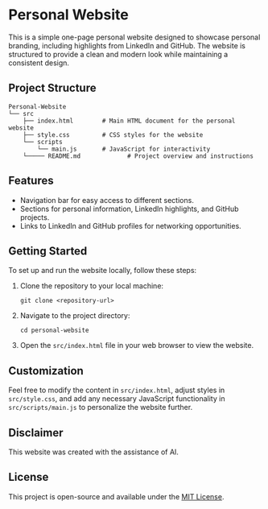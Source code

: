 # Personal Website

This is a simple one-page personal website designed to showcase personal branding, including highlights from LinkedIn and GitHub. The website is structured to provide a clean and modern look while maintaining a consistent design.

## Project Structure

```
Personal-Website
└── src
    ├── index.html        # Main HTML document for the personal website
    ├── style.css         # CSS styles for the website
    └── scripts
        └── main.js       # JavaScript for interactivity
    └───── README.md             # Project overview and instructions
```

## Features

- Navigation bar for easy access to different sections.
- Sections for personal information, LinkedIn highlights, and GitHub projects.
- Links to LinkedIn and GitHub profiles for networking opportunities.

## Getting Started

To set up and run the website locally, follow these steps:

1. Clone the repository to your local machine:

   ```
   git clone <repository-url>
   ```

2. Navigate to the project directory:

   ```
   cd personal-website
   ```

3. Open the `src/index.html` file in your web browser to view the website.

## Customization

Feel free to modify the content in `src/index.html`, adjust styles in `src/style.css`, and add any necessary JavaScript functionality in `src/scripts/main.js` to personalize the website further.

## Disclaimer

This website was created with the assistance of AI.

## License

This project is open-source and available under the [MIT License](LICENSE).
